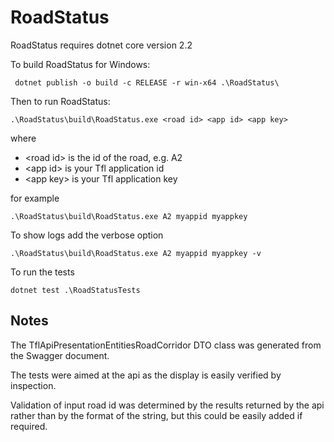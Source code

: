 # RoadStatus

RoadStatus requires dotnet core version 2.2

To build RoadStatus for Windows:

` dotnet publish -o build -c RELEASE -r win-x64 .\RoadStatus\`

Then to run RoadStatus:

`.\RoadStatus\build\RoadStatus.exe <road id> <app id> <app key>`

where
* <road id\> is the id of the road, e.g. A2
* <app id\> is your Tfl application id
* <app key\> is your Tfl application key

for example

`.\RoadStatus\build\RoadStatus.exe A2 myappid myappkey`

To show logs add the verbose option

`.\RoadStatus\build\RoadStatus.exe A2 myappid myappkey -v`

To run the tests

`dotnet test .\RoadStatusTests`

## Notes

The TflApiPresentationEntitiesRoadCorridor DTO class was generated from the Swagger document.

The tests were aimed at the api as the display is easily verified by inspection.

Validation of input road id was determined by the results returned by the api rather than by the format of the string, but this could be easily added if required.


